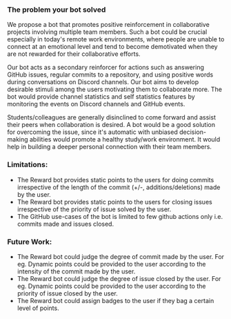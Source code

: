 ### The problem your bot solved

We propose a bot that promotes positive reinforcement in collaborative projects involving multiple team members. Such a bot could be crucial especially in today's remote work environments, where people are unable to connect at an emotional level and tend to become demotivated when they are not rewarded for their collaborative efforts.

Our bot acts as a secondary reinforcer for actions such as answering GitHub issues, regular commits to a repository, and using positive words during conversations on Discord channels. Our bot aims to develop desirable stimuli among the users motivating them to collaborate more. The bot would provide channel statistics and self statistics features by monitoring the events on Discord channels and GitHub events. 

Students/colleagues are generally disinclined to come forward and assist their peers when collaboration is desired. A bot would be a good solution for overcoming the issue, since it's automatic with unbiased decision-making abilities would promote a healthy study/work environment. It would help in building a deeper personal connection with their team members. 


### Limitations:
- The Reward bot provides static points to the users for doing commits irrespective of the length of the commit (+/-, additions/deletions) made by the user.
- The Reward bot provides static points to the users for closing issues irrespective of the priority of issue solved by the user.
- The GitHub use-cases of the bot is limited to few github actions only i.e. commits made and issues closed.

### Future Work:
- The Reward bot could judge the degree of commit made by the user. For eg. Dynamic points could be provided to the user according to the intensity of the commit made by the user.
- The Reward bot could judge the degree of issue closed by the user. For eg. Dynamic points could be provided to the user according to the priority of issue closed by the user.
- The Reward bot could assign badges to the user if they bag a certain level of points.
